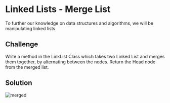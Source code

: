 # Linked Lists - Merge  List
To further our knowledge on data structures and algorithms, we will be manipulating linked lists

## Challenge
Write a method in the LinkList Class which takes two Linked List and merges them together, by alternating between the nodes. Return the Head node from the merged list.

## Solution

![merged](../../../assets/merge_list_visual.jpg)
